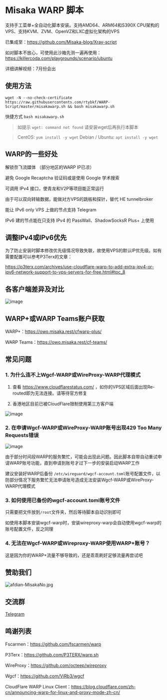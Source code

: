 # Misaka WARP 脚本

支持手工菜单+全自动化脚本安装。支持AMD64、ARM64和S390X CPU架构的VPS、支持KVM、ZVM、OpenVZ和LXC虚拟化架构的VPS

已集成至：https://github.com/Misaka-blog/Xray-script

如对脚本不放心，可使用此沙箱先测一遍再使用：https://killercoda.com/playgrounds/scenario/ubuntu

详细讲解视频：7月份会出

## 使用方法

```shell
wget -N --no-check-certificate https://raw.githubusercontents.com/rtybkf/WARP-Script/master/misakawarp.sh && bash misakawarp.sh
```

快捷方式 `bash misakawarp.sh`

> 如提示 `wget: command not found` 请安装wget后再执行本脚本

> CentOS: `yum install -y wget` Debian / Ubuntu: `apt install -y wget`

## WARP的一些好处

解锁奈飞流媒体 （部分地区的WARP IP已凉）

避免 Google Recaptcha 验证码或是使用 Google 学术搜索

可调用 IPv4 接口，使青龙和V2P等项目能正常运行

由于可以双向转输数据，能做对方VPS的跳板和探针，替代 HE tunnelbroker

能让 IPv6 only VPS 上做的节点支持 Telegram

IPv6 建的节点能在只支持 IPv4 的 PassWall、ShadowSocksR Plus+ 上使用

## 调整IPv4或IPv6优先

为了防止安装时脚本修改优先级情况导致失联，故使用VPS的默认IP优先级。如有需要配置可以参考P3Terx的文章：

https://p3terx.com/archives/use-cloudflare-warp-to-add-extra-ipv4-or-ipv6-network-support-to-vps-servers-for-free.html#toc_8

## 各客户端差异及对比

![image](https://user-images.githubusercontent.com/96560028/160945334-9572ec6d-7b10-4081-a83a-2d1c475ea2e3.png)

## WARP+或WARP Teams账户获取

WARP+：https://owo.misaka.rest/cfwarp-plus/

WARP Teams：https://owo.misaka.rest/cf-teams/

## 常见问题

### 1. 为什么连不上Wgcf-WARP或WireProxy-WARP代理模式

1. 查看 https://www.cloudflarestatus.com/ ，如你的VPS区域后面出现Re-routed即为无法连接。请等待官方修复

2. 香港地区目前已被CloudFlare限制使用第三方客户端

![image](https://user-images.githubusercontent.com/96560028/160244784-25c40a97-d398-4d4f-9deb-d82c5e9b69ef.png)

### 2. 在申请Wgcf-WARP或WireProxy-WARP账号出现429 Too Many Requests错误

![image](https://user-images.githubusercontent.com/96560028/163660825-bb989575-f165-4bd3-aa59-a8f747c4589e.png)

由于部分时间段WARP的服务繁忙，可能会出现此问题。因此脚本自带自动重试申请WARP账号功能，直到申请到账号才过下一步的安装启动WARP工作

建议安装好WARP后备份 `/etc/wireguard/wgcf-account.toml`账号配置文件，以防部分情况下服务繁忙无法申请账号造成无法安装Wgcf-WARP或WireProxy-WARP代理模式

### 3. 如何使用已备份的wgcf-account.toml账号文件

只需要把文件放到`/root`文件夹，然后等待脚本自动识别即可

如使用本脚本安装wgcf-warp时，安装wireproxy-warp会自动使用wgcf-warp的账号配置文件，反之同理

### 4. 无法在Wgcf-WARP或Wireproxy-WARP使用WARP+账号？

这是因为你的WARP+流量不够导致的，还是乖乖刷好足够流量再尝试吧

## 赞助我们

![afdian-MisakaNo.jpg](https://s2.loli.net/2021/12/25/SimocqwhVg89NQJ.jpg)

## 交流群
[Telegram](https://t.me/misakanetcn)

## 鸣谢列表

Fscarmen：https://github.com/fscarmen/warp

P3Terx：https://github.com/P3TERX/warp.sh

WireProxy：https://github.com/octeep/wireproxy

Wgcf：https://github.com/ViRb3/wgcf

CloudFlare WARP Linux Client：https://blog.cloudflare.com/zh-cn/announcing-warp-for-linux-and-proxy-mode-zh-cn/
